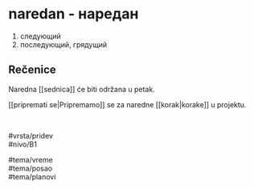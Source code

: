 # naredan - наредан

1. следующий  
2. последующий, грядущий

## Rečenice

Naredna [[sednica]] će biti održana u petak.

[[pripremati se|Pripremamo]] se za naredne [[korak|korake]] u projektu.

<br>

#vrsta/pridev  
#nivo/B1  

#tema/vreme  
#tema/posao  
#tema/planovi  

